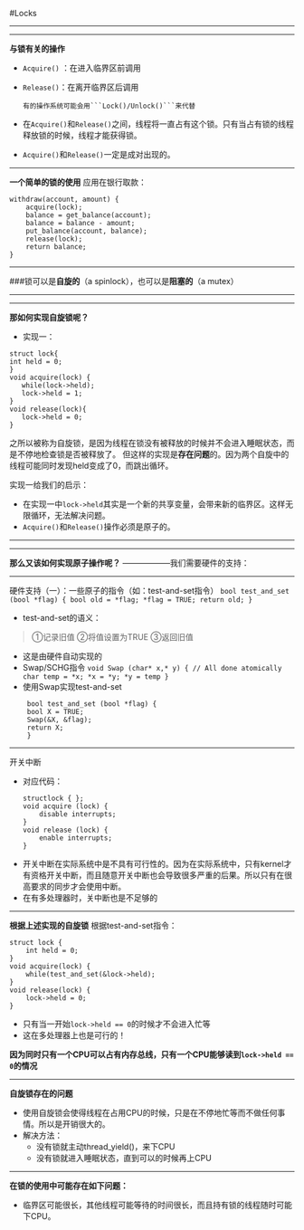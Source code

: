 #Locks

---
---

**与锁有关的操作**
- ```Acquire()``` ：在进入临界区前调用
- ```Release()```：在离开临界区后调用

      有的操作系统可能会用```Lock()/Unlock()```来代替

- 在```Acquire()```和```Release()```之间，线程将一直占有这个锁。只有当占有锁的线程释放锁的时候，线程才能获得锁。
- ```Acquire()```和```Release()```一定是成对出现的。
---
**一个简单的锁的使用**
应用在银行取款：
```
withdraw(account, amount) {
    acquire(lock);
    balance = get_balance(account);
    balance = balance - amount;
    put_balance(account, balance);
    release(lock);
    return balance;
}
```

---
###锁可以是**自旋的**（a spinlock），也可以是**阻塞的**（a mutex）

---

---

**那如何实现自旋锁呢？**
- 实现一：
 ```
struct lock{
int held = 0;
}
void acquire(lock) {
    while(lock->held);
    lock->held = 1;
}
void release(lock){
    lock->held = 0;
}
```
之所以被称为自旋锁，是因为线程在锁没有被释放的时候并不会进入睡眠状态，而是不停地检查锁是否被释放了。
但这样的实现是**存在问题**的。因为两个自旋中的线程可能同时发现held变成了0，而跳出循环。

实现一给我们的启示：
 - 在实现一中```lock->held```其实是一个新的共享变量，会带来新的临界区。这样无限循环，无法解决问题。
 - ```Acquire()```和```Release()```操作必须是原子的。

---
---

**那么又该如何实现原子操作呢？**  ——————我们需要硬件的支持：

---
硬件支持（一）：一些原子的指令（如：test-and-set指令）
      ```
      bool test_and_set (bool *flag) {
            bool old = *flag;
            *flag = TRUE;
            return old;
      }
      ```
- test-and-set的语义：
>①记录旧值 ②将值设置为TRUE ③返回旧值
- 这是由硬件自动实现的
- Swap/SCHG指令
      ```
      void Swap (char* x,* y) { // All done atomically
            char temp = *x;
            *x = *y;
            *y = temp
      }
      ```
- 使用Swap实现test-and-set
     ```
      bool test_and_set (bool *flag) {
      bool X = TRUE;
      Swap(&X, &flag);
      return X;
      }
     ```
---

开关中断
  - 对应代码：
    ```
    structlock { };
    void acquire (lock) {
        disable interrupts;
    }
    void release (lock) {
        enable interrupts;
    }
    ```
  - 开关中断在实际系统中是不具有可行性的。因为在实际系统中，只有kernel才有资格开关中断，而且随意开关中断也会导致很多严重的后果。所以只有在很高要求的同步才会使用中断。
  - 在有多处理器时，关中断也是不足够的

---
**根据上述实现的自旋锁**
根据test-and-set指令：
```
struct lock {
    int held = 0;
}
void acquire(lock) {
    while(test_and_set(&lock->held);
}
void release(lock) {
    lock->held = 0;
}
```

- 只有当一开始```lock->held == 0```的时候才不会进入忙等
- 这在多处理器上也是可行的！

**因为同时只有一个CPU可以占有内存总线，只有一个CPU能够读到```lock->held == 0```的情况**

---
**自旋锁存在的问题**
- 使用自旋锁会使得线程在占用CPU的时候，只是在不停地忙等而不做任何事情。所以是开销很大的。
- 解决方法：
  - 没有锁就主动thread_yield()，来下CPU
  - 没有锁就进入睡眠状态，直到可以的时候再上CPU

---
**在锁的使用中可能存在如下问题：**
- 临界区可能很长，其他线程可能等待的时间很长，而且持有锁的线程随时可能下CPU。
